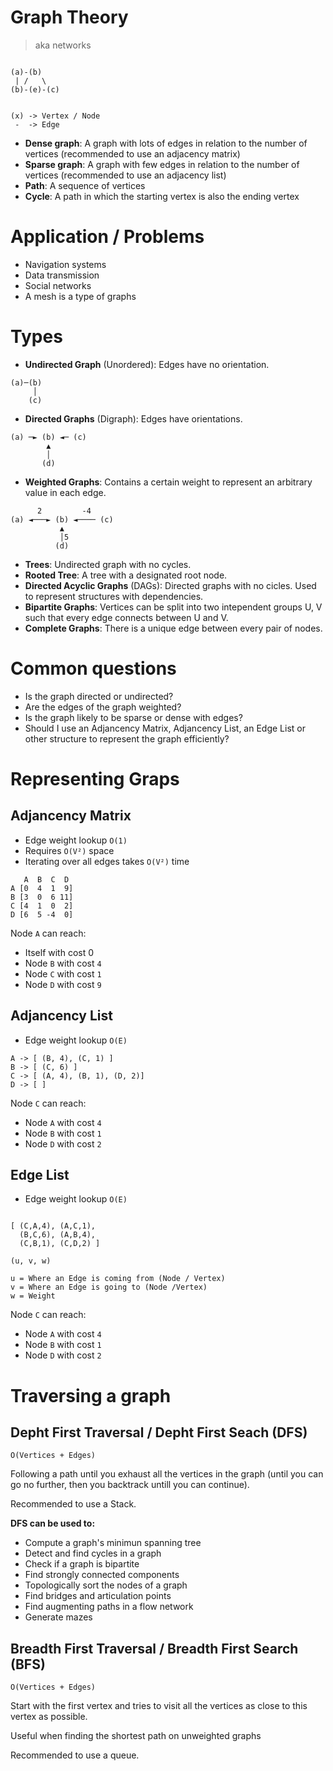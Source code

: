 # Graph Theory

> aka networks

```

(a)-(b)
 | /   \
(b)-(e)-(c)


(x) -> Vertex / Node
 -  -> Edge

```
* **Dense graph**: A graph with lots of edges in relation to the number of vertices (recommended to use an adjacency matrix)
* **Sparse graph**: A graph with few edges in relation to the number of vertices (recommended to use an adjacency list)
* **Path**: A sequence of vertices
* **Cycle**: A path in which the starting vertex is also the ending vertex

# Application / Problems
- Navigation systems
- Data transmission
- Social networks
- A mesh is a type of graphs

# Types

* **Undirected Graph** (Unordered): Edges have no orientation.
```
(a)─(b)
     │
    (c)
```

* **Directed Graphs** (Digraph): Edges have orientations.
```
(a) ─► (b) ◄─ (c)
        ▲
        │
       (d)
```
* **Weighted Graphs**: Contains a certain weight to represent an arbitrary value in each edge.
```
      2         -4
(a) ◄───► (b) ◄──── (c)
           ▲
           │5
          (d)
```

* **Trees**: Undirected graph with no cycles.
* **Rooted Tree**: A tree with a designated root node.
* **Directed Acyclic Graphs** (DAGs): Directed graphs with no cicles. Used to represent structures with dependencies.
* **Bipartite Graphs**: Vertices can be split into two intependent groups U, V such that every edge connects between U and V.
* **Complete Graphs**: There is a unique edge between every pair of nodes.


# Common questions
- Is the graph directed or undirected?
- Are the edges of the graph weighted?
- Is the graph likely to be sparse or dense with edges?
- Should I use an  Adjancency Matrix, Adjancency List, an Edge List or other structure to represent the graph efficiently?

# Representing Graps

## Adjancency Matrix
* Edge weight lookup `O(1)`
* Requires `O(V²)` space
* Iterating over all edges takes `O(V²)` time
```
   A  B  C  D
A [0  4  1  9]
B [3  0  6 11]
C [4  1  0  2]
D [6  5 -4  0]
```
Node `A` can reach:
* Itself with cost 0
* Node `B` with cost `4`
* Node `C` with cost `1`
* Node `D` with cost `9`

## Adjancency List
*  Edge weight lookup `O(E)` 
```
A -> [ (B, 4), (C, 1) ]
B -> [ (C, 6) ]
C -> [ (A, 4), (B, 1), (D, 2)]
D -> [ ]
```
Node `C` can reach:
* Node `A` with cost `4`
* Node `B` with cost `1`
* Node `D` with cost `2`

## Edge List
*  Edge weight lookup `O(E)` 
```

[ (C,A,4), (A,C,1),
  (B,C,6), (A,B,4),
  (C,B,1), (C,D,2) ]

(u, v, w)

u = Where an Edge is coming from (Node / Vertex)
v = Where an Edge is going to (Node /Vertex)
w = Weight
```
Node `C` can reach:
* Node `A` with cost `4`
* Node `B` with cost `1`
* Node `D` with cost `2`

# Traversing a graph


## Depht First Traversal / Depht First Seach (DFS)
`O(Vertices + Edges)`

Following a path until you exhaust all the vertices in the graph (until you can go no further, then you backtrack untill you can continue).

Recommended to use a Stack.

**DFS can be used to:**
* Compute a graph's minimun spanning tree
* Detect and find cycles in a graph
* Check if a graph is bipartite
* Find strongly connected components
* Topologically sort the nodes of a graph
* Find bridges and articulation points
* Find augmenting paths in a flow network
* Generate mazes


## Breadth First Traversal / Breadth First Search (BFS)
`O(Vertices + Edges)`

Start with the first vertex and tries to visit all the vertices as close to this vertex as possible.

Useful when finding the shortest path on unweighted graphs

Recommended to use a queue.